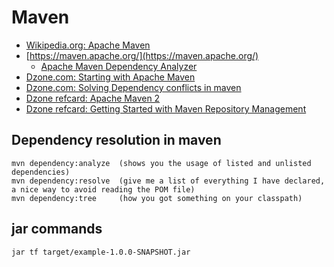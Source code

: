 # Maven
* [Wikipedia.org: Apache Maven](https://en.wikipedia.org/wiki/Apache_Maven)
* [https://maven.apache.org/](https://maven.apache.org/)
  * [Apache Maven Dependency Analyzer](https://maven.apache.org/shared/maven-dependency-analyzer/index.html)
* [Dzone.com: Starting with Apache Maven](https://dzone.com/articles/starting-with-apache-maven)
* [Dzone.com: Solving Dependency conflicts in maven](https://dzone.com/articles/solving-dependency-conflicts-in-maven)
* [Dzone refcard: Apache Maven 2](https://dzone.com/asset/download/212)
* [Dzone refcard: Getting Started with Maven Repository Management](https://dzone.com/asset/download/223)


## Dependency resolution in maven

```
mvn dependency:analyze  (shows you the usage of listed and unlisted dependencies)
mvn dependency:resolve  (give me a list of everything I have declared, a nice way to avoid reading the POM file)
mvn dependency:tree     (how you got something on your classpath)
```

## jar commands
```
jar tf target/example-1.0.0-SNAPSHOT.jar
```

